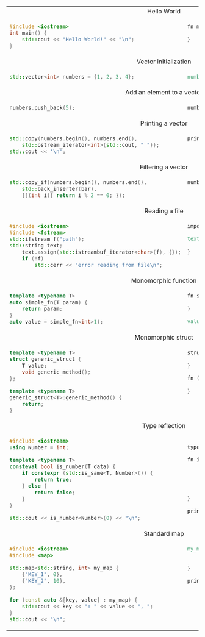 <table>
<tr><td colspan="2" align="center">Hello World</td></tr>
<tr>
<td>

```cpp
#include <iostream>
int main() {
	std::cout << "Hello World!" << "\n";
}
```

</td>
<td valign="top">

```v
fn main() {
	println('Hello World!')
}
```

</td>
</tr>

<tr><td colspan="2" align="center">Vector initialization</td></tr>
<tr>
<td>

```cpp
std::vector<int> numbers = {1, 2, 3, 4};
```

</td>
<td valign="top">

```v
numbers := [1, 2, 3, 4]
```

</td>
</tr>

<tr><td colspan="2" align="center">Add an element to a vector</td></tr>
<tr>
<td>

```cpp
numbers.push_back(5);
```

</td>
<td valign="top">

```v
numbers << 5
```

</td>
</tr>

<tr><td colspan="2" align="center">Printing a vector</td></tr>
<tr>
<td>

```cpp
std::copy(numbers.begin(), numbers.end(),
	std::ostream_iterator<int>(std::cout, " "));
std::cout << '\n';
```

</td>
<td valign="top">

```v
println(numbers)
```

</td>
</tr>

<tr><td colspan="2" align="center">Filtering a vector</td></tr>
<tr>
<td>

```cpp
std::copy_if(numbers.begin(), numbers.end(),
	std::back_inserter(bar),
	[](int i){ return i % 2 == 0; });
```

</td>
<td valign="top">

```v
numbers.filter(it % 2 == 0)
```

</td>
</tr>

<tr><td colspan="2" align="center">Reading a file</td></tr>
<tr>
<td>

```cpp
#include <iostream>
#include <fstream>
std::ifstream f("path");
std::string text;
	text.assign(std::istreambuf_iterator<char>(f), {});
	if (!f)
		std::cerr << "error reading from file\n";
```

</td>
<td valign="top">

```v
import os

text := os.read_file(path) or {
	eprintln(err)
}
```

</td>
</tr>

<tr><td colspan="2" align="center">Monomorphic function</td></tr>
<tr>
<td>

```cpp
template <typename T>
auto simple_fn(T param) {
	return param;
}
auto value = simple_fn<int>1);
```

</td>
<td valign="top">

```v
fn simple_fn[T](param T) T {
	return param
}

value := simple_fn(1)

```

</td>
</tr>

<tr><td colspan="2" align="center">Monomorphic struct</td></tr>
<tr>
<td>

```cpp
template <typename T>
struct generic_struct {
	T value;
	void generic_method();
};

template <typename T>
generic_struct<T>:generic_method() {
	return;
}

```

</td>
<td valign="top">

```v
struct GenericStruct[T] {
	value T
}

fn (g GenericStruct[T]) generic_method() {
	return
}
```

</td>
</tr>

<tr><td colspan="2" align="center">Type reflection</td></tr>
<tr>
<td>

```cpp
#include <iostream>
using Number = int;

template <typename T>
consteval bool is_number(T data) {
	if constexpr (std::is_same<T, Number>()) {
		return true;
	} else {
		return false;
	}
}

std::cout << is_number<Number>(0) << "\n";
```

</td>
<td valign="top">

```v

type Number = int

fn is_number[T](data T) bool {
	$if T is Number {
		return true
	} $else {
		return false
	}
}

println(is_number(Number(0)))

```

</td>
</tr>

<tr><td colspan="2" align="center">Standard map</td></tr>
<tr>
<td>

```cpp
#include <iostream>
#include <map>

std::map<std::string, int> my_map {
	{"KEY_1", 0},
	{"KEY_2", 10},
};

for (const auto &[key, value] : my_map) {
	std::cout << key << ": " << value << ", ";
}
std::cout << "\n";
```

</td>
<td valign="top">

```v
my_map := {
	'KEY_1': 0
	'KEY_2': 10
}

println(my_map)
```

</td>
</tr>

</table>
